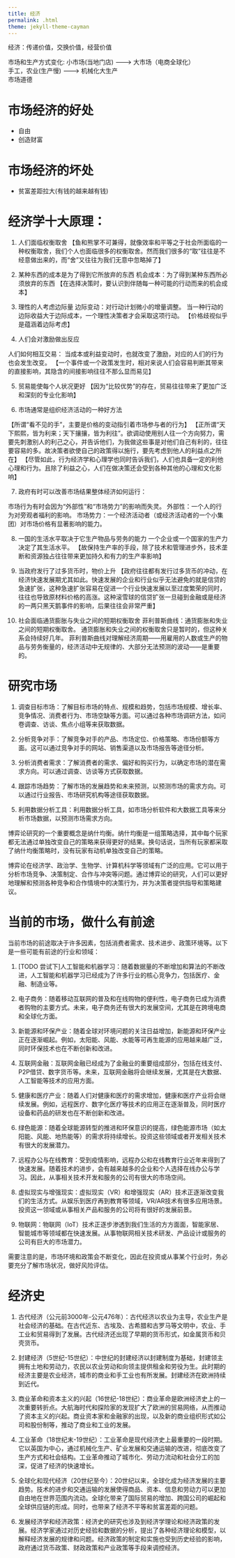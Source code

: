 ```yaml
---
title: 经济
permalink: .html
theme: jekyll-theme-cayman
---
```


经济：传递价值，交换价值，经营价值

市场和生产方式变化:
小市场(当地门店)   ---> 大市场（电商全球化）  
手工，农业(生产慢) ---> 机械化大生产  
市场道德

# 市场经济的好处
- 自由
- 创造财富

# 市场经济的坏处
- 贫富差距拉大(有钱的越来越有钱)

# 经济学十大原理： 

1. 人们面临权衡取舍 
 【鱼和熊掌不可兼得，就像效率和平等之于社会所面临的一种权衡取舍，我们个人也面临很多的权衡取舍。然而我们很多的“取”往往是不经意做出来的，而“舍”又往往为我们无意中忽略掉了】

2. 某种东西的成本是为了得到它所放弃的东西
  机会成本：为了得到某种东西所必须放弃的东西
 【在选择决策时，要认识到伴随每一种可能的行动而来的机会成本】 

3. 理性的人考虑边际量 
  边际变动：对行动计划微小的增量调整。
  当一种行动的边际收益大于边际成本，一个理性决策者才会采取这项行动。
 【价格歧视似乎是蕴涵着边际考虑】 

4. 人们会对激励做出反应

人们如何相互交易： 当成本或利益变动时，也就改变了激励，对应的人们的行为也会发生改变。
 【一个事件或一个政策发生时，相对来说人们会容易判断其带来的直接影响，其隐含的间接影响往往不那么显而易见】 


5. 贸易能使每个人状况更好 
 【因为“比较优势”的存在，贸易往往带来了更加广泛和深刻的专业化影响】

6. 市场通常是组织经济活动的一种好方法 

 【所谓“看不见的手”，主要是价格的变动指引着市场参与者的行为】
 【正所谓“天下熙熙，皆为利来；天下攘攘，皆为利往”。欲调动使用别人往一个方向努力，需要先刺激别人的利己之心，并告诉他们，为我做这些事是对他们自己有利的，往往要容易的多。故决策者欲使自己的政策得以施行，要先考虑到他人的利益点之所在】
 【尽管如此，行为经济学和心理学也同时告诉我们，人们也具备一定的利他心理和行为。且除了利益之心，人们在做决策还会受到各种其他的心理和文化影响】

7. 政府有时可以改善市场结果整体经济如何运行： 

  市场行为有时会因为“外部性”和“市场势力”的影响而失灵。
  外部性：一个人的行为对旁观者福利的影响。
  市场势力：一个经济活动者（或经济活动者的一个小集团）对市场价格有显著影响的能力。

8. 一国的生活水平取决于它生产物品与劳务的能力
 一个企业或一个国家的生产力决定了其生活水平。
 【故保持生产率的手段，除了技术和管理进步外，技术垄断和资源独占往往带来更加持久和有力的生产率影响】 
 
9. 当政府发行了过多货币时，物价上升 
【政府往往都有发行过多货币的冲动，在经济快速发展期尤其如此。快速发展的企业和行业似乎无法避免的就是信贷的急速扩张，这种急速扩张容易在促进一个行业快速发展以至过度繁荣的同时，往往也导致原材料价格的高涨。这种滚雪球的信贷扩张一旦碰到金融或是经济的一两只黑天鹅事件的影响，后果往往会非常严重】 

10.  社会面临通货膨胀与失业之间的短期权衡取舍
 菲利普斯曲线：通货膨胀和失业之间的短期权衡取舍。
 通货膨胀和失业之间的权衡取舍只是暂时的，但这种关系会持续好几年。
 菲利普斯曲线对理解经济周期——用雇用的人数或生产的物品与劳务衡量的，经济活动中无规律的、大部分无法预测的波动——是重要的。

# 研究市场

1. 调查目标市场：了解目标市场的特点、规模和趋势，包括市场规模、增长率、竞争情况、消费者行为、市场空缺等方面。可以通过各种市场调研方法，如问卷调查、访谈、焦点小组等来获取数据。

2. 分析竞争对手：了解竞争对手的产品、市场定位、价格策略、市场份额等方面。这可以通过竞争对手的网站、销售渠道以及市场报告等途径分析。

3. 分析消费者需求：了解消费者的需求、偏好和购买行为，以确定市场的潜在需求方向。可以通过调查、访谈等方式获取数据。

4. 跟踪市场趋势：了解市场的发展趋势和未来预测，以预测市场的需求方向。可以通过行业报告、市场研究机构等途径获取数据。

5. 利用数据分析工具：利用数据分析工具，如市场分析软件和大数据工具等来分析市场数据，以预测市场需求方向。

博弈论研究的一个重要概念是纳什均衡。纳什均衡是一组策略选择，其中每个玩家都无法通过单独改变自己的策略来获得更好的结果。换句话说，当所有玩家都采取了纳什均衡策略时，没有玩家有动机单独改变自己的策略。

博弈论在经济学、政治学、生物学、计算机科学等领域有广泛的应用。它可以用于分析市场竞争、决策制定、合作与冲突等问题。通过博弈论的研究，人们可以更好地理解和预测各种竞争和合作情境中的决策行为，并为决策者提供指导和策略建议。

# 当前的市场，做什么有前途

当前市场的前途取决于许多因素，包括消费者需求、技术进步、政策环境等。以下是一些可能有前途的行业和领域：

1. [TODO 尝试下]人工智能和机器学习：随着数据量的不断增加和算法的不断改进，人工智能和机器学习已经成为了许多行业的核心竞争力，包括医疗、金融、制造业等。

2. 电子商务：随着移动互联网的普及和在线购物的便利性，电子商务已成为消费者购物的主要方式。未来，电子商务还有很大的发展空间，尤其是在跨境电商和全球化方面。

3. 新能源和环保产业：随着全球对环境问题的关注日益增加，新能源和环保产业正在逐渐崛起。例如，太阳能、风能、水能等可再生能源的应用越来越广泛，同时环保技术也在不断创新和改进。

4. 互联网金融：互联网金融已经成为了金融业的重要组成部分，包括在线支付、P2P借贷、数字货币等。未来，互联网金融将会继续发展，尤其是在大数据、人工智能等技术的应用方面。

5. 健康和医疗产业：随着人们对健康和医疗的需求增加，健康和医疗产业将会继续发展。例如，远程医疗、数字化医疗等技术的应用正在逐渐普及，同时医疗设备和药品的研发也在不断创新和改进。

6. 绿色能源：随着全球能源转型的推进和环保意识的提高，绿色能源市场（如太阳能、风能、地热能等）的需求将持续增长。投资这些领域或者开发相关技术有很大的发展潜力。

9. 远程办公与在线教育：受到疫情影响，远程办公和在线教育行业近年来得到了快速发展。随着技术的进步，会有越来越多的企业和个人选择在线办公与学习。因此，从事相关技术开发和服务的公司有很大的市场空间。

10. 虚拟现实与增强现实：虚拟现实（VR）和增强现实（AR）技术正逐渐改变我们的生活方式。从娱乐到医疗再到教育等领域，VR/AR技术有很多应用场景。投资这一领域或从事相关产品和服务的公司将有很好的发展前景。

11. 物联网：物联网（IoT）技术正逐步渗透到我们生活的方方面面，智能家居、智能城市等领域都在快速发展。从事物联网相关技术研发、产品设计或服务的公司有巨大的市场潜力。

需要注意的是，市场环境和政策会不断变化，因此在投资或从事某个行业时，务必要充分了解市场状况，做好风险评估。

# 经济史


1. 古代经济（公元前3000年-公元476年）：古代经济以农业为主导，农业生产是社会经济的基础。在古代近东、古埃及、古希腊和古罗马等文明中，农业、手工业和贸易得到了发展。古代经济还出现了早期的货币形式，如金属货币和贝壳货币。

2. 封建经济（5世纪-15世纪）：中世纪的封建经济以封建制度为基础，封建领主拥有土地和劳动力，农民以农业劳动和向领主提供租金和劳役为生。此时期的经济主要是农业经济，城市的商业和手工业也有所发展。封建经济在欧洲持续到近代。

3. 商业革命和资本主义的兴起（16世纪-18世纪）：商业革命是欧洲经济史上的一次重要转折点。大航海时代和探险家的发现扩大了欧洲的贸易网络，从而推动了资本主义的兴起。商业资本家和金融家的出现，以及新的商业组织形式如公司和股份制等，推动了商业和工业的发展。

4. 工业革命（18世纪末-19世纪）：工业革命是现代经济史上最重要的一段时期。它以英国为中心，通过机械化生产、矿业发展和交通运输的改进，彻底改变了生产方式和社会结构。工业革命推动了城市化、劳动力流动和社会分工的加深，促进了经济的快速增长。

5. 全球化和现代经济（20世纪至今）：20世纪以来，全球化成为经济发展的主要趋势。技术的进步和交通运输的发展使得商品、资本、信息和劳动力可以更加自由地在世界范围内流动。全球化带来了国际贸易的增加、跨国公司的崛起和全球供应链的形成。同时，也带来了经济不平等和贫富差距的问题。

6. 发展经济学和经济政策：经济史的研究也涉及到经济学理论和经济政策的发展。经济学家通过对历史经验和数据的分析，提出了各种经济理论和模型，以解释经济发展的规律和问题。经济政策的制定和实施也受到历史经验的影响，政府通过货币政策、财政政策和产业政策等手段来调控经济。


